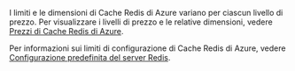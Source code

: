 I limiti e le dimensioni di Cache Redis di Azure variano per ciascun livello di prezzo. Per visualizzare i livelli di prezzo e le relative dimensioni, vedere [Prezzi di Cache Redis di Azure](http://azure.microsoft.com/pricing/details/cache/).

Per informazioni sui limiti di configurazione di Cache Redis di Azure, vedere [Configurazione predefinita del server Redis](redis-cache/cache-configure.md#default-redis-server-configuration).

<!---HONumber=July15_HO3-->
